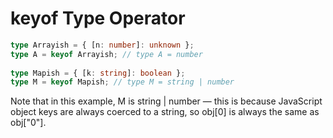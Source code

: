 # keyof Type Operator
```ts
type Arrayish = { [n: number]: unknown };
type A = keyof Arrayish; // type A = number
 
type Mapish = { [k: string]: boolean };
type M = keyof Mapish; // type M = string | number
```

Note that in this example, M is string | number — this is because JavaScript object keys are always coerced to a string, so obj[0] is always the same as obj["0"].

